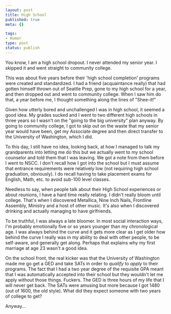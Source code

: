 ```yaml
--- 
layout: post
title: High School
published: true
meta: {}

tags: 
- Humor
type: post
status: publish
---
```

<p>You know, I am a high school dropout. I never attended my senior year. I 
skipped it and went straight to community college.</p>
<p>This was about five years before their 'high school completion' programs were 
created and standardized. I had a friend (acquaintance really) that had gotten 
himself thrown out of Seattle Prep, gone to my high school for a year, and then 
dropped out and went to community college. When I saw him do that, a year before 
me, I thought something along the lines of &quot;Shee-it!&quot;</p>
<p>Given how utterly bored and unchallenged I was in high school, it seemed a 
good idea. My grades sucked and I went to two different high schools in three 
years so I wasn't on the &quot;going to the big university&quot; plan anyway. By going to 
community college, I got to skip out on the waste that my senior year would have 
been, get my Associate degree and then direct transfer to the University of 
Washington, which I did.</p>
<p>To this day, I still have no idea, looking back, at how I managed to talk my 
grandparents into letting me do this but we actually went to my school counselor 
and told them that I was leaving. We got a note from them before I went to NSCC. 
I don't recall how I got into the school but I must assume that entrance 
requirements were relatively low (not requiring high school graduation, 
obviously). I do recall having to take placement exams for English, Math, etc. 
to avoid sub-100 level classes.</p>
<p>Needless to say, when people talk about their High School experiences or 
about reunions, I have a hard time really relating. I didn't really bloom until 
college. That's when I discovered Metallica, Nine Inch Nails, Frontline 
Assembly, Ministry and a host of other music. It's also when I discovered 
drinking and actually managing to have girlfriends.</p>
<p>To be truthful, I was always a late bloomer. In most social interaction ways, 
I'm probably emotionally five or so years younger than my chronological age. I 
was always behind the curve and it gets more clear as I get older how behind the 
curve I really was in my ability to deal with other people, to be self-aware, 
and generally get along. Perhaps that explains why my first marriage at age 23 
wasn't a good idea.</p>
<p>On the school front, the real kicker was that the University of Washington 
made me go get a GED and take SATs in order to <i>qualify</i> to <i>apply</i> to 
their programs. The fact that I had a two year degree of the requisite GPA meant 
that I was automatically accepted into their school but they wouldn't let me 
apply without those things. Fuckers. The GED is three hours of my life that I 
will never get back. The SATs were amusing but more because I got 1480 (out of 
1600, the old style). What did they expect someone with two years of college to 
get?</p>
<p>Anyway...</p>
